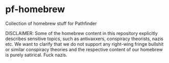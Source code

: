 # pf-homebrew
Collection of homebrew stuff for Pathfinder

DISCLAIMER: Some of the homebrew content in this repository explicitly describes sensitive topics, such as antivaxxers, conspiracy theorists, nazis etc. We want to clarify that we do not support any right-wing fringe bullshit or similar conspiracy theories and the respective content of our homebrew is purely satirical. Fuck nazis.